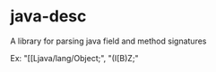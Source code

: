 # java-desc
A library for parsing java field and method signatures

Ex: "[[Ljava/lang/Object;", "(I[B)Z;"
